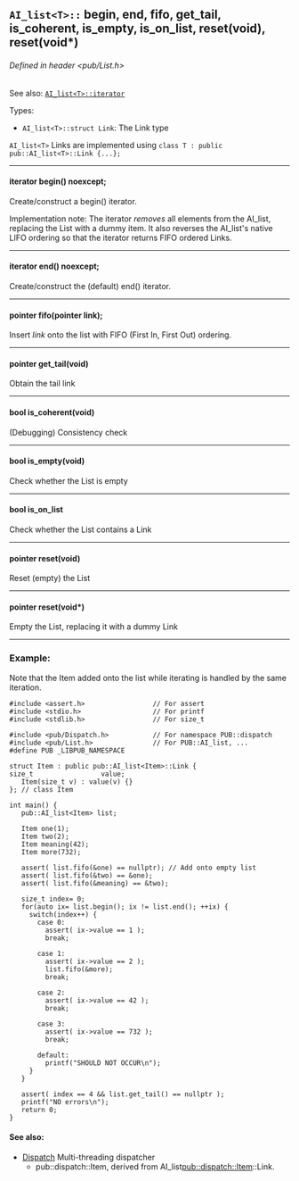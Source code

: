 <!-- -------------------------------------------------------------------------
//
//       Copyright (c) 2023 Frank Eskesen.
//
//       This file is free content, distributed under the MIT license.
//       (See accompanying file LICENSE.MIT or the original contained
//       within https://opensource.org/licenses/MIT)
//
//----------------------------------------------------------------------------
//
// Title-
//       ~/src/doc/cpp/pub_list-ai.md
//
// Purpose-
//       List.h reference manual: AI_list<T>
//
// Last change date-
//       2023/07/28
//
-------------------------------------------------------------------------- -->
## `AI_list<T>::` begin, end, fifo, get_tail, is_coherent, is_empty, is_on_list, reset(void), reset(void*)

###### Defined in header <pub/List.h>

See also: [`AI_list<T>::iterator`](./pub_list-ai_iter.md)

Types:
- `AI_list<T>::struct Link`: The Link type

`AI_list<T>` Links are implemented using
`class T : public pub::AI_list<T>::Link {...};`

---
#### iterator begin() noexcept;
Create/construct a begin() iterator.

Implementation note: The iterator *removes* all elements from the AI_list,
replacing the List with a dummy item.
It also reverses the AI_list's native LIFO ordering so that the iterator
returns FIFO ordered Links.

---
#### iterator end() noexcept;
Create/construct the (default) end() iterator.

---
#### pointer fifo(pointer link);
Insert *link* onto the list with FIFO (First In, First Out) ordering.

---
#### pointer get_tail(void)
Obtain the tail link

---
#### bool is_coherent(void)
(Debugging) Consistency check

---
#### bool is_empty(void)
Check whether the List is empty

---
#### bool is_on_list
Check whether the List contains a Link

---
#### pointer reset(void)
Reset (empty) the List

---
#### pointer reset(void*)
Empty the List, replacing it with a dummy Link

---

### Example:
Note that the Item added onto the list while iterating is handled by the
same iteration.


```
#include <assert.h>                 // For assert
#include <stdio.h>                  // For printf
#include <stdlib.h>                 // For size_t

#include <pub/Dispatch.h>           // For namespace PUB::dispatch
#include <pub/List.h>               // For PUB::AI_list, ...
#define PUB _LIBPUB_NAMESPACE

struct Item : public pub::AI_list<Item>::Link {
size_t                 value;
   Item(size_t v) : value(v) {}
}; // class Item

int main() {
   pub::AI_list<Item> list;

   Item one(1);
   Item two(2);
   Item meaning(42);
   Item more(732);

   assert( list.fifo(&one) == nullptr); // Add onto empty list
   assert( list.fifo(&two) == &one);
   assert( list.fifo(&meaning) == &two);

   size_t index= 0;
   for(auto ix= list.begin(); ix != list.end(); ++ix) {
     switch(index++) {
       case 0:
         assert( ix->value == 1 );
         break;

       case 1:
         assert( ix->value == 2 );
         list.fifo(&more);
         break;

       case 2:
         assert( ix->value == 42 );
         break;

       case 3:
         assert( ix->value == 732 );
         break;

       default:
         printf("SHOULD NOT OCCUR\n");
     }
   }

   assert( index == 4 && list.get_tail() == nullptr );
   printf("NO errors\n");
   return 0;
}
```

#### See also:

- [Dispatch](Dispatch.md) Multi-threading dispatcher
  - pub::dispatch::Item, derived from AI_list<pub::dispatch::Item>::Link.

